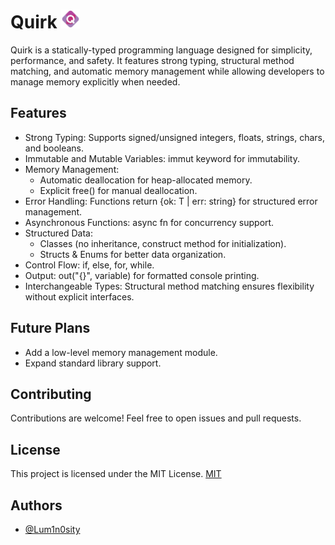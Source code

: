 
# Quirk <img src="assets/Quirk_Logo.png" width="30">

Quirk is a statically-typed programming language designed for simplicity, performance, and safety. It features strong typing, structural method matching, and automatic memory management while allowing developers to manage memory explicitly when needed.

## Features

- Strong Typing: Supports signed/unsigned integers, floats, strings, chars, and booleans.
- Immutable and Mutable Variables: immut keyword for immutability.
- Memory Management:
    - Automatic deallocation for heap-allocated memory.
    - Explicit free() for manual deallocation.
- Error Handling: Functions return {ok: T | err: string} for structured error management.
- Asynchronous Functions: async fn for concurrency support.
- Structured Data:
    - Classes (no inheritance, construct method for initialization).
    - Structs & Enums for better data organization.
- Control Flow: if, else, for, while.
- Output: out("{}", variable) for formatted console printing.
- Interchangeable Types: Structural method matching ensures flexibility without explicit interfaces.

## Future Plans
- Add a low-level memory management module.
- Expand standard library support.

## Contributing
Contributions are welcome! Feel free to open issues and pull requests.

## License
This project is licensed under the MIT License. [MIT](https://choosealicense.com/licenses/mit/)

## Authors

- [@Lum1n0sity](https://www.github.com/Lum1n0sity)

